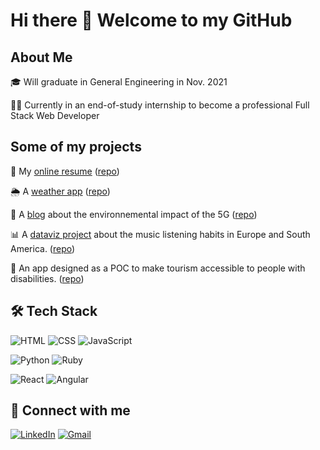# Hi there :wave: Welcome to my GitHub

## About Me
:mortar_board: Will graduate in General Engineering in Nov. 2021

:man_technologist: Currently in an end-of-study internship to become a professional Full Stack Web Developer

## Some of my projects
:page_facing_up: My [online resume](https://raphaelchalicarne.github.io/) ([repo](https://github.com/raphaelchalicarne.github.io))

:sun_behind_rain_cloud: A [weather app](https://raphaelchalicarne.github.io/weather-app) ([repo](https://github.com/raphaelchalicarne/weather-app))

:satellite: A [blog](https://raphaelchalicarne.github.io/environnement-5g) about the environnemental impact of the 5G ([repo](https://github.com/raphaelchalicarne/environnement-5g))

:bar_chart: A [dataviz project](https://observablehq.com/collection/@raphaelchalicarne/spotify) about the music listening habits in Europe and South America. ([repo](https://github.com/raphaelchalicarne/MOS5.5-dataviz))

:manual_wheelchair: An app designed as a POC to make tourism accessible to people with disabilities. ([repo](https://github.com/raphaelchalicarne/AccessHorizonsV0.1))

## :hammer_and_wrench: Tech Stack 
![HTML](https://img.shields.io/badge/-HTML-E15622?style=for-the-badge&logo=HTML5&logoColor=white)
![CSS](https://img.shields.io/badge/-CSS-1B7FDE?style=for-the-badge&logo=CSS3&logoColor=white)
![JavaScript](https://img.shields.io/badge/-JavaScript-E7BA15?style=for-the-badge&logo=JavaScript&logoColor=white)

![Python](https://img.shields.io/badge/-Python-3776AB?style=for-the-badge&logo=Python&logoColor=white)
![Ruby](https://img.shields.io/badge/-Ruby-CC342D?style=for-the-badge&logo=Ruby&logoColor=white)

![React](https://img.shields.io/badge/-React-61DAFB?style=for-the-badge&logo=React&logoColor=white)
![Angular](https://img.shields.io/badge/-Angular-DD0031?style=for-the-badge&logo=Angular&logoColor=white)

## :incoming_envelope: Connect with me
[![LinkedIn](https://img.shields.io/badge/-LINKEDIN-0077B5?style=for-the-badge&logo=linkedin&logoColor=white)](https://www.linkedin.com/in/raphael-chalicarne/)
[![Gmail](https://img.shields.io/badge/-GMAIL-D14836?style=for-the-badge&logo=gmail&logoColor=white)](mailto:raphael.chalicarne@outlook.com)

<!--
**raphaelchalicarne/raphaelchalicarne** is a ✨ _special_ ✨ repository because its `README.md` (this file) appears on your GitHub profile.

Here are some ideas to get you started:

- 🔭 I’m currently working on ...
- 🌱 I’m currently learning ...
- 👯 I’m looking to collaborate on ...
- 🤔 I’m looking for help with ...
- 💬 Ask me about ...
- 📫 How to reach me: ...
- 😄 Pronouns: ...
- ⚡ Fun fact: ...
-->
